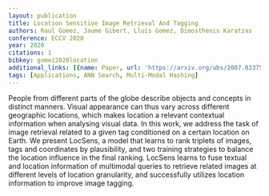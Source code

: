 ```yaml
---
layout: publication
title: Location Sensitive Image Retrieval And Tagging
authors: Raul Gomez, Jaume Gibert, Lluis Gomez, Dimosthenis Karatzas
conference: ECCV 2020
year: 2020
citations: 1
bibkey: gomez2020location
additional_links: [{name: Paper, url: 'https://arxiv.org/abs/2007.03375'}]
tags: [Applications, ANN Search, Multi-Modal Hashing]
---
```

People from different parts of the globe describe objects and concepts in
distinct manners. Visual appearance can thus vary across different geographic
locations, which makes location a relevant contextual information when
analysing visual data. In this work, we address the task of image retrieval
related to a given tag conditioned on a certain location on Earth. We present
LocSens, a model that learns to rank triplets of images, tags and coordinates
by plausibility, and two training strategies to balance the location influence
in the final ranking. LocSens learns to fuse textual and location information
of multimodal queries to retrieve related images at different levels of
location granularity, and successfully utilizes location information to improve
image tagging.
